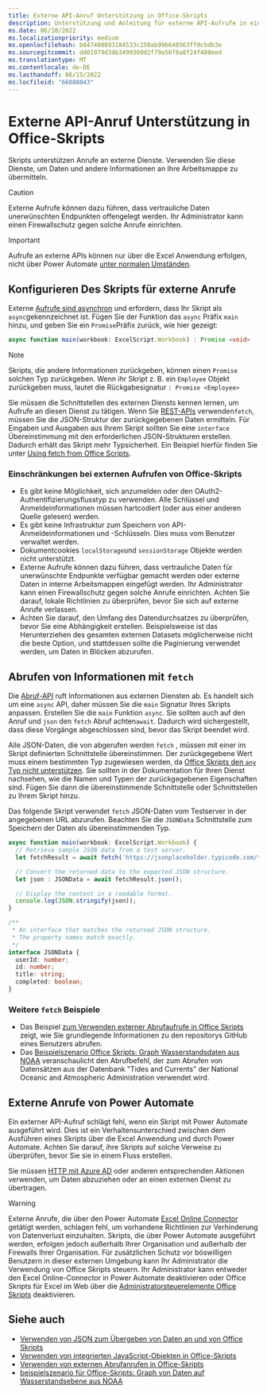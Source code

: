 ```yaml
---
title: Externe API-Anruf Unterstützung in Office-Skripts
description: Unterstützung und Anleitung für externe API-Aufrufe in einem Office-Skript.
ms.date: 06/10/2022
ms.localizationpriority: medium
ms.openlocfilehash: b847400893184533c250ab99b640563ff0cbdb3e
ms.sourcegitcommit: dd01979d34b3499360d2f79a56f8a8f24f480eed
ms.translationtype: MT
ms.contentlocale: de-DE
ms.lasthandoff: 06/15/2022
ms.locfileid: "66088043"
---
```

# <a name="external-api-call-support-in-office-scripts"></a>Externe API-Anruf Unterstützung in Office-Skripts

Skripts unterstützen Anrufe an externe Dienste. Verwenden Sie diese Dienste, um Daten und andere Informationen an Ihre Arbeitsmappe zu übermitteln.

> [!CAUTION]
> Externe Aufrufe können dazu führen, dass vertrauliche Daten unerwünschten Endpunkten offengelegt werden. Ihr Administrator kann einen Firewallschutz gegen solche Anrufe einrichten.

> [!IMPORTANT]
> Aufrufe an externe APIs können nur über die Excel Anwendung erfolgen, nicht über Power Automate [unter normalen Umständen](#external-calls-from-power-automate).

## <a name="configure-your-script-for-external-calls"></a>Konfigurieren Des Skripts für externe Anrufe

Externe [Aufrufe sind asynchron](https://developer.mozilla.org/docs/Learn/JavaScript/Asynchronous/Async_await) und erfordern, dass Ihr Skript als `async`gekennzeichnet ist. Fügen Sie der Funktion das `async` Präfix `main` hinzu, und geben Sie ein `Promise`Präfix zurück, wie hier gezeigt:

```typescript
async function main(workbook: ExcelScript.Workbook) : Promise <void>
```

> [!NOTE]
> Skripts, die andere Informationen zurückgeben, können einen `Promise` solchen Typ zurückgeben. Wenn ihr Skript z. B. ein `Employee` Objekt zurückgeben muss, lautet die Rückgabesignatur `: Promise <Employee>`

Sie müssen die Schnittstellen des externen Diensts kennen lernen, um Aufrufe an diesen Dienst zu tätigen. Wenn Sie [REST-APIs](https://wikipedia.org/wiki/Representational_state_transfer) verwenden`fetch`, müssen Sie die JSON-Struktur der zurückgegebenen Daten ermitteln. Für Eingaben und Ausgaben aus Ihrem Skript sollten Sie eine `interface` Übereinstimmung mit den erforderlichen JSON-Strukturen erstellen. Dadurch erhält das Skript mehr Typsicherheit. Ein Beispiel hierfür finden Sie unter [Using fetch from Office Scripts](../resources/samples/external-fetch-calls.md).

### <a name="limitations-with-external-calls-from-office-scripts"></a>Einschränkungen bei externen Aufrufen von Office-Skripts

* Es gibt keine Möglichkeit, sich anzumelden oder den OAuth2-Authentifizierungsflusstyp zu verwenden. Alle Schlüssel und Anmeldeinformationen müssen hartcodiert (oder aus einer anderen Quelle gelesen) werden.
* Es gibt keine Infrastruktur zum Speichern von API-Anmeldeinformationen und -Schlüsseln. Dies muss vom Benutzer verwaltet werden.
* Dokumentcookies `localStorage`und `sessionStorage` Objekte werden nicht unterstützt.
* Externe Aufrufe können dazu führen, dass vertrauliche Daten für unerwünschte Endpunkte verfügbar gemacht werden oder externe Daten in interne Arbeitsmappen eingefügt werden. Ihr Administrator kann einen Firewallschutz gegen solche Anrufe einrichten. Achten Sie darauf, lokale Richtlinien zu überprüfen, bevor Sie sich auf externe Anrufe verlassen.
* Achten Sie darauf, den Umfang des Datendurchsatzes zu überprüfen, bevor Sie eine Abhängigkeit erstellen. Beispielsweise ist das Herunterziehen des gesamten externen Datasets möglicherweise nicht die beste Option, und stattdessen sollte die Paginierung verwendet werden, um Daten in Blöcken abzurufen.

## <a name="retrieve-information-with-fetch"></a>Abrufen von Informationen mit `fetch`

Die [Abruf-API](https://developer.mozilla.org/docs/Web/API/Fetch_API) ruft Informationen aus externen Diensten ab. Es handelt sich um eine `async` API, daher müssen Sie die `main` Signatur Ihres Skripts anpassen. Erstellen Sie die `main` Funktion `async`. Sie sollten auch auf den Anruf und `json` den `fetch` Abruf achten`await`. Dadurch wird sichergestellt, dass diese Vorgänge abgeschlossen sind, bevor das Skript beendet wird.

Alle JSON-Daten, die von abgerufen werden `fetch` , müssen mit einer im Skript definierten Schnittstelle übereinstimmen. Der zurückgegebene Wert muss einem bestimmten Typ zugewiesen werden, da [Office Skripts den `any` Typ nicht unterstützen](typescript-restrictions.md#no-any-type-in-office-scripts). Sie sollten in der Dokumentation für Ihren Dienst nachsehen, wie die Namen und Typen der zurückgegebenen Eigenschaften sind. Fügen Sie dann die übereinstimmende Schnittstelle oder Schnittstellen zu Ihrem Skript hinzu.

Das folgende Skript verwendet `fetch` JSON-Daten vom Testserver in der angegebenen URL abzurufen. Beachten Sie die `JSONData` Schnittstelle zum Speichern der Daten als übereinstimmenden Typ.

```TypeScript
async function main(workbook: ExcelScript.Workbook) {
  // Retrieve sample JSON data from a test server.
  let fetchResult = await fetch('https://jsonplaceholder.typicode.com/todos/1');

  // Convert the returned data to the expected JSON structure.
  let json : JSONData = await fetchResult.json();

  // Display the content in a readable format.
  console.log(JSON.stringify(json));
}

/**
 * An interface that matches the returned JSON structure.
 * The property names match exactly.
 */
interface JSONData {
  userId: number;
  id: number;
  title: string;
  completed: boolean;
}
```

### <a name="other-fetch-samples"></a>Weitere `fetch` Beispiele

* Das Beispiel [zum Verwenden externer Abrufaufrufe in Office Skripts](../resources/samples/external-fetch-calls.md) zeigt, wie Sie grundlegende Informationen zu den repositorys GitHub eines Benutzers abrufen.
* Das [Beispielszenario Office Skripts: Graph Wasserstandsdaten aus NOAA](../resources/scenarios/noaa-data-fetch.md) veranschaulicht den Abrufbefehl, der zum Abrufen von Datensätzen aus der Datenbank "Tides and Currents" der National Oceanic and Atmospheric Administration verwendet wird.

## <a name="external-calls-from-power-automate"></a>Externe Anrufe von Power Automate

Ein externer API-Aufruf schlägt fehl, wenn ein Skript mit Power Automate ausgeführt wird. Dies ist ein Verhaltensunterschied zwischen dem Ausführen eines Skripts über die Excel Anwendung und durch Power Automate. Achten Sie darauf, ihre Skripts auf solche Verweise zu überprüfen, bevor Sie sie in einem Fluss erstellen.

Sie müssen [HTTP mit Azure AD](/connectors/webcontents/) oder anderen entsprechenden Aktionen verwenden, um Daten abzuziehen oder an einen externen Dienst zu übertragen.

> [!WARNING]
> Externe Anrufe, die über den Power Automate [Excel Online Connector](/connectors/excelonlinebusiness) getätigt werden, schlagen fehl, um vorhandene Richtlinien zur Verhinderung von Datenverlust einzuhalten. Skripts, die über Power Automate ausgeführt werden, erfolgen jedoch außerhalb Ihrer Organisation und außerhalb der Firewalls Ihrer Organisation. Für zusätzlichen Schutz vor böswilligen Benutzern in dieser externen Umgebung kann Ihr Administrator die Verwendung von Office Skripts steuern. Ihr Administrator kann entweder den Excel Online-Connector in Power Automate deaktivieren oder Office Skripts für Excel im Web über die [Administratorsteuerelemente Office Skripts](/microsoft-365/admin/manage/manage-office-scripts-settings) deaktivieren.

## <a name="see-also"></a>Siehe auch

* [Verwenden von JSON zum Übergeben von Daten an und von Office Skripts](use-json.md)
* [Verwenden von integrierten JavaScript-Objekten in Office-Skripts](javascript-objects.md)
* [Verwenden von externen Abrufanrufen in Office-Skripts](../resources/samples/external-fetch-calls.md)
* [beispielszenario für Office-Skripts: Graph von Daten auf Wasserstandsebene aus NOAA](../resources/scenarios/noaa-data-fetch.md)
